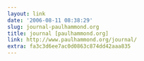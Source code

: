 ```yaml
---
layout: link
date: '2006-08-11 08:38:29'
slug: journal-paulhammond.org
title: journal [paulhammond.org]
link: http://www.paulhammond.org/journal/
extra: fa3c3d6ee7ac0d0863c874dd42aaa835
---
```


